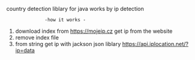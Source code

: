 country detection liblary for java works by ip detection 

                  -how it works -
1) download index from https://mojeip.cz get ip from the website
2) remove index file
3) from string get ip with jackson json liblary https://api.iplocation.net/?ip=data 
